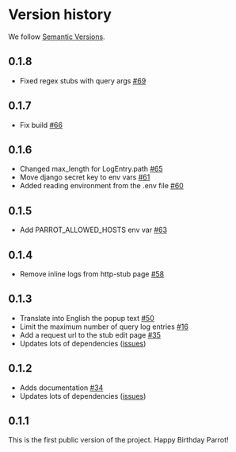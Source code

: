 # Version history
We follow [Semantic Versions](https://semver.org/).

## 0.1.8
- Fixed regex stubs with query args [#69](https://github.com/Uma-Tech/parrot/pull/69)

## 0.1.7
- Fix build [#66](https://github.com/Uma-Tech/parrot/pull/66)

## 0.1.6
- Changed max_length for LogEntry.path [#65](https://github.com/Uma-Tech/parrot/pull/65)
- Move django secret key to env vars [#61](https://github.com/Uma-Tech/parrot/pull/61)
- Added reading environment from the .env file [#60](https://github.com/Uma-Tech/parrot/pull/60)

## 0.1.5
- Add PARROT_ALLOWED_HOSTS env var [#63](https://github.com/Uma-Tech/parrot/pull/63)

## 0.1.4
- Remove inline logs from http-stub page [#58](https://github.com/Uma-Tech/parrot/pull/58)

## 0.1.3
- Translate into English the popup text [#50](https://github.com/Uma-Tech/parrot/pull/50)
- Limit the maximum number of query log entries [#16](https://github.com/Uma-Tech/parrot/pull/16)
- Add a request url to the stub edit page [#35](https://github.com/Uma-Tech/parrot/pull/35)
- Updates lots of dependencies ([issues](https://github.com/Uma-Tech/parrot/issues?q=milestone%3A0.1.3+label%3Adependencies))

## 0.1.2
- Adds documentation [#34](https://github.com/Uma-Tech/parrot/pull/34)
- Updates lots of dependencies ([issues](https://github.com/Uma-Tech/parrot/issues?q=milestone%3A0.1.2+label%3Adependencies))

## 0.1.1
This is the first public version of the project. Happy Birthday Parrot!
